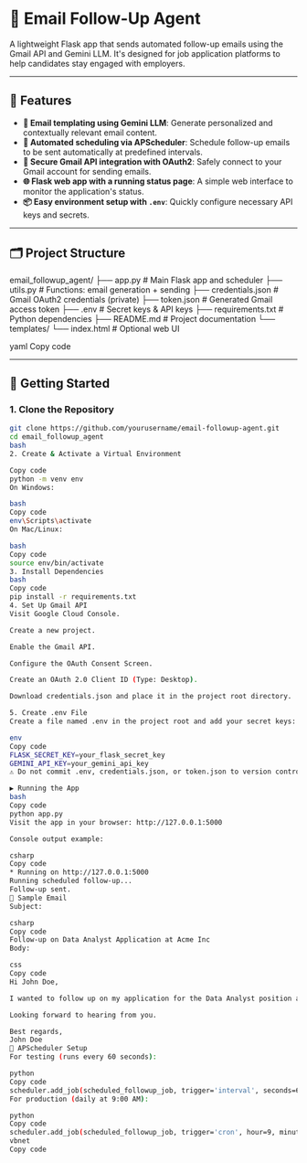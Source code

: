 # 📧 Email Follow-Up Agent

A lightweight Flask app that sends automated follow-up emails using the Gmail API and Gemini LLM. It's designed for job application platforms to help candidates stay engaged with employers.

---

## 🔧 Features

- **🧠 Email templating using Gemini LLM**: Generate personalized and contextually relevant email content.
- **📅 Automated scheduling via APScheduler**: Schedule follow-up emails to be sent automatically at predefined intervals.
- **🔐 Secure Gmail API integration with OAuth2**: Safely connect to your Gmail account for sending emails.
- **🌐 Flask web app with a running status page**: A simple web interface to monitor the application's status.
- **📦 Easy environment setup with `.env`**: Quickly configure necessary API keys and secrets.

---

## 🗂️ Project Structure

email_followup_agent/
├── app.py # Main Flask app and scheduler
├── utils.py # Functions: email generation + sending
├── credentials.json # Gmail OAuth2 credentials (private)
├── token.json # Generated Gmail access token
├── .env # Secret keys & API keys
├── requirements.txt # Python dependencies
├── README.md # Project documentation
└── templates/
└── index.html # Optional web UI

yaml
Copy code

---

## 🚀 Getting Started

### 1. Clone the Repository

```bash
git clone https://github.com/yourusername/email-followup-agent.git
cd email_followup_agent
bash
2. Create & Activate a Virtual Environment

Copy code
python -m venv env
On Windows:

bash
Copy code
env\Scripts\activate
On Mac/Linux:

bash
Copy code
source env/bin/activate
3. Install Dependencies
bash
Copy code
pip install -r requirements.txt
4. Set Up Gmail API
Visit Google Cloud Console.

Create a new project.

Enable the Gmail API.

Configure the OAuth Consent Screen.

Create an OAuth 2.0 Client ID (Type: Desktop).

Download credentials.json and place it in the project root directory.

5. Create .env File
Create a file named .env in the project root and add your secret keys:

env
Copy code
FLASK_SECRET_KEY=your_flask_secret_key
GEMINI_API_KEY=your_gemini_api_key
⚠️ Do not commit .env, credentials.json, or token.json to version control.

▶️ Running the App
bash
Copy code
python app.py
Visit the app in your browser: http://127.0.0.1:5000

Console output example:

csharp
Copy code
* Running on http://127.0.0.1:5000
Running scheduled follow-up...
Follow-up sent.
📨 Sample Email
Subject:

csharp
Copy code
Follow-up on Data Analyst Application at Acme Inc
Body:

css
Copy code
Hi John Doe,

I wanted to follow up on my application for the Data Analyst position at Acme Inc submitted on 2025-05-10.

Looking forward to hearing from you.

Best regards,  
John Doe
🔁 APScheduler Setup
For testing (runs every 60 seconds):

python
Copy code
scheduler.add_job(scheduled_followup_job, trigger='interval', seconds=60)
For production (daily at 9:00 AM):

python
Copy code
scheduler.add_job(scheduled_followup_job, trigger='cron', hour=9, minute=0)
vbnet
Copy code
